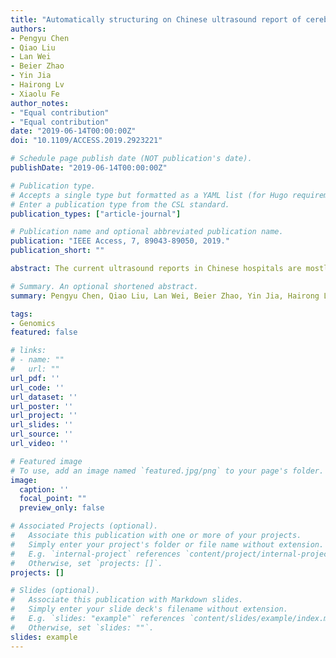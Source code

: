 ```yaml
---
title: "Automatically structuring on Chinese ultrasound report of cerebrovascular diseases via natural language processing"
authors:
- Pengyu Chen
- Qiao Liu
- Lan Wei
- Beier Zhao
- Yin Jia
- Hairong Lv
- Xiaolu Fe
author_notes:
- "Equal contribution"
- "Equal contribution"
date: "2019-06-14T00:00:00Z"
doi: "10.1109/ACCESS.2019.2923221"

# Schedule page publish date (NOT publication's date).
publishDate: "2019-06-14T00:00:00Z"

# Publication type.
# Accepts a single type but formatted as a YAML list (for Hugo requirements).
# Enter a publication type from the CSL standard.
publication_types: ["article-journal"]

# Publication name and optional abbreviated publication name.
publication: "IEEE Access, 7, 89043-89050, 2019."
publication_short: ""

abstract: The current ultrasound reports in Chinese hospitals are mostly written in free-text format. Important clinical information, such as stenosis rate and plaque location, is recorded in long sentences, especially for ultrasound reports of cerebrovascular diseases. They cannot be directly used for further automatic analysis due to the lack of structure and standardization. The goal of this paper is to assess the feasibility of applying natural language processing technology to automatically extract disease entities and relate information such as the stenosis rate and plaque location from free-text ultrasound reports of cerebrovascular diseases. A structured model using conditional random fields (CRFs) is first constructed. Then, the clause optimizing and segmentation process is performed on a word level to achieve data structuring. Seven categories of terms, including symptoms, plaque locations, diseases, and degree, in 1980 de-identified ultrasound reports were manually annotated as a training dataset. With this model, 7937 ultrasound reports were automatically processed to structure data within 40 min. The true positive rate of the model for each category of terms is 96%, 94%, 97%, 100%, 100%, 100%, and 97%, respectively. The CRF model can be used in Chinese natural language processing to provide support for unstructured data analysis. The standardized segmentation results can be obtained based on medical ontology libraries. However, real-time processing and scientific annotation remain a challenge if intelligent clinical decision making needs to be applied to a real-world clinical environment.

# Summary. An optional shortened abstract.
summary: Pengyu Chen, Qiao Liu, Lan Wei, Beier Zhao, Yin Jia, Hairong Lv, Xiaolu Fe. BMC Systems Biology, 2017.

tags:
- Genomics
featured: false

# links:
# - name: ""
#   url: ""
url_pdf: ''
url_code: ''
url_dataset: ''
url_poster: ''
url_project: ''
url_slides: ''
url_source: ''
url_video: ''

# Featured image
# To use, add an image named `featured.jpg/png` to your page's folder. 
image:
  caption: ''
  focal_point: ""
  preview_only: false

# Associated Projects (optional).
#   Associate this publication with one or more of your projects.
#   Simply enter your project's folder or file name without extension.
#   E.g. `internal-project` references `content/project/internal-project/index.md`.
#   Otherwise, set `projects: []`.
projects: []

# Slides (optional).
#   Associate this publication with Markdown slides.
#   Simply enter your slide deck's filename without extension.
#   E.g. `slides: "example"` references `content/slides/example/index.md`.
#   Otherwise, set `slides: ""`.
slides: example
---
```


<!-- {{% callout note %}}
Click the *Cite* button above to demo the feature to enable visitors to import publication metadata into their reference management software.
{{% /callout %}} -->

<!-- {{% callout note %}}
Create your slides in Markdown - click the *Slides* button to check out the example.
{{% /callout %}} -->

<!-- Add the publication's **full text** or **supplementary notes** here. You can use rich formatting such as including [code, math, and images](https://docs.hugoblox.com/content/writing-markdown-latex/). -->
